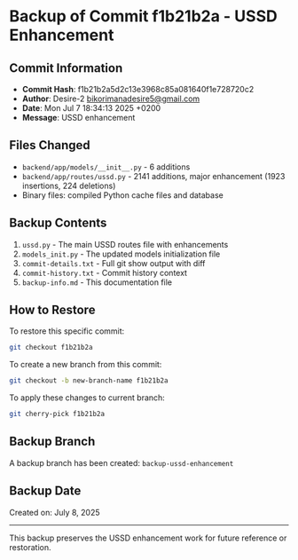 # Backup of Commit f1b21b2a - USSD Enhancement

## Commit Information
- **Commit Hash**: f1b21b2a5d2c13e3968c85a081640f1e728720c2
- **Author**: Desire-2 <bikorimanadesire5@gmail.com>
- **Date**: Mon Jul 7 18:34:13 2025 +0200
- **Message**: USSD enhancement

## Files Changed
- `backend/app/models/__init__.py` - 6 additions
- `backend/app/routes/ussd.py` - 2141 additions, major enhancement (1923 insertions, 224 deletions)
- Binary files: compiled Python cache files and database

## Backup Contents
1. `ussd.py` - The main USSD routes file with enhancements
2. `models_init.py` - The updated models initialization file
3. `commit-details.txt` - Full git show output with diff
4. `commit-history.txt` - Commit history context
5. `backup-info.md` - This documentation file

## How to Restore
To restore this specific commit:
```bash
git checkout f1b21b2a
```

To create a new branch from this commit:
```bash
git checkout -b new-branch-name f1b21b2a
```

To apply these changes to current branch:
```bash
git cherry-pick f1b21b2a
```

## Backup Branch
A backup branch has been created: `backup-ussd-enhancement`

## Backup Date
Created on: July 8, 2025

---
This backup preserves the USSD enhancement work for future reference or restoration.
